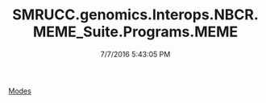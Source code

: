 ﻿---
title: SMRUCC.genomics.Interops.NBCR.MEME_Suite.Programs.MEME
date: 7/7/2016 5:43:05 PM
---

[Modes](T-SMRUCC.genomics.Interops.NBCR.MEME_Suite.Programs.MEME.Modes.html)
